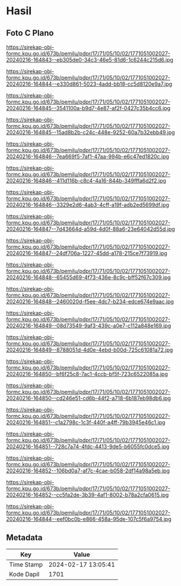 # Hasil

## Foto C Plano

https://sirekap-obj-formc.kpu.go.id/673b/pemilu/pdpr/17/71/05/10/02/1771051002027-20240216-164843--eb305de0-34c3-46e5-81d6-1c6244c215d6.jpg

https://sirekap-obj-formc.kpu.go.id/673b/pemilu/pdpr/17/71/05/10/02/1771051002027-20240216-164844--e330d861-5023-4add-bb18-cc5d8120e9a7.jpg

https://sirekap-obj-formc.kpu.go.id/673b/pemilu/pdpr/17/71/05/10/02/1771051002027-20240216-164845--3541100a-b9d7-4e87-af2f-0427c35b4cc6.jpg

https://sirekap-obj-formc.kpu.go.id/673b/pemilu/pdpr/17/71/05/10/02/1771051002027-20240216-164845--15ad8b2b-c24c-448e-9252-60a7b32ebb49.jpg

https://sirekap-obj-formc.kpu.go.id/673b/pemilu/pdpr/17/71/05/10/02/1771051002027-20240216-164846--7ea669f5-7af1-47aa-994b-e6c47ed1820c.jpg

https://sirekap-obj-formc.kpu.go.id/673b/pemilu/pdpr/17/71/05/10/02/1771051002027-20240216-164846--411d116b-c8c4-4a16-844b-349fffa6d2f2.jpg

https://sirekap-obj-formc.kpu.go.id/673b/pemilu/pdpr/17/71/05/10/02/1771051002027-20240216-164846--3329e2d6-4ab3-4cff-a19f-adb2ed5699df.jpg

https://sirekap-obj-formc.kpu.go.id/673b/pemilu/pdpr/17/71/05/10/02/1771051002027-20240216-164847--7d43664d-a59d-4d0f-88a6-23e64042d55d.jpg

https://sirekap-obj-formc.kpu.go.id/673b/pemilu/pdpr/17/71/05/10/02/1771051002027-20240216-164847--24df706a-1227-45dd-a178-215ce7f73919.jpg

https://sirekap-obj-formc.kpu.go.id/673b/pemilu/pdpr/17/71/05/10/02/1771051002027-20240216-164848--65455d69-4f73-436e-8c9c-bff52f67c309.jpg

https://sirekap-obj-formc.kpu.go.id/673b/pemilu/pdpr/17/71/05/10/02/1771051002027-20240216-164848--2460020d-f5ee-4dc7-b234-edce674e9aac.jpg

https://sirekap-obj-formc.kpu.go.id/673b/pemilu/pdpr/17/71/05/10/02/1771051002027-20240216-164849--08d73549-9af3-439c-a0e7-c112a848e169.jpg

https://sirekap-obj-formc.kpu.go.id/673b/pemilu/pdpr/17/71/05/10/02/1771051002027-20240216-164849--8788051d-4d0e-4ebd-b00d-725c61081a72.jpg

https://sirekap-obj-formc.kpu.go.id/673b/pemilu/pdpr/17/71/05/10/02/1771051002027-20240216-164850--bf6f25c8-7ac1-4ccb-bf5f-723c6522085a.jpg

https://sirekap-obj-formc.kpu.go.id/673b/pemilu/pdpr/17/71/05/10/02/1771051002027-20240216-164850--cd246e51-cd6b-44f2-a718-6b187eb98db6.jpg

https://sirekap-obj-formc.kpu.go.id/673b/pemilu/pdpr/17/71/05/10/02/1771051002027-20240216-164851--c1a2798c-1c3f-440f-a4ff-79b3945e46c1.jpg

https://sirekap-obj-formc.kpu.go.id/673b/pemilu/pdpr/17/71/05/10/02/1771051002027-20240216-164851--728c7a74-4fdc-4413-9de5-b6055fc0dce5.jpg

https://sirekap-obj-formc.kpu.go.id/673b/pemilu/pdpr/17/71/05/10/02/1771051002027-20240216-164852--106bd0a7-af7c-4cae-b058-2df14a98a5eb.jpg

https://sirekap-obj-formc.kpu.go.id/673b/pemilu/pdpr/17/71/05/10/02/1771051002027-20240216-164852--cc5fa2de-3b39-4af1-8002-b78a2cfa0615.jpg

https://sirekap-obj-formc.kpu.go.id/673b/pemilu/pdpr/17/71/05/10/02/1771051002027-20240216-164844--eef0bc0b-e866-458a-95de-107c5f6a9754.jpg


## Metadata

| Key        | Value               |
| ---------- | ------------------- |
| Time Stamp | 2024-02-17 13:05:41 |
| Kode Dapil | 1701                |



